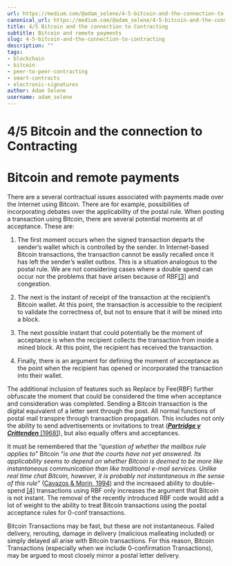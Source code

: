 ```yaml
---
url: https://medium.com/@adam_selene/4-5-bitcoin-and-the-connection-to-contracting-8ba0ad6a4714
canonical_url: https://medium.com/@adam_selene/4-5-bitcoin-and-the-connection-to-contracting-8ba0ad6a4714
title: 4/5 Bitcoin and the connection to Contracting
subtitle: Bitcoin and remote payments
slug: 4-5-bitcoin-and-the-connection-to-contracting
description: ""
tags:
- blockchain
- bitcoin
- peer-to-peer-contracting
- smart-contracts
- electronic-signatures
author: Adam Selene
username: adam_selene
---
```


# 4/5 Bitcoin and the connection to Contracting

# Bitcoin and remote payments

There are a several contractual issues associated with payments made over the Internet using Bitcoin. There are for example, possibilities of incorporating debates over the applicability of the postal rule. When posting a transaction using Bitcoin, there are several potential moments at of acceptance. These are:

1. The first moment occurs when the signed transaction departs the sender’s wallet which is controlled by the sender. In Internet-based Bitcoin transactions, the transaction cannot be easily recalled once it has left the sender’s wallet outbox. This is a situation analogous to the postal rule. We are not considering cases where a double spend can occur nor the problems that have arisen because of RBF[[3]](#_ftn3) and congestion.

2. The next is the instant of receipt of the transaction at the recipient’s Bitcoin wallet. At this point, the transaction is accessible to the recipient to validate the correctness of, but not to ensure that it will be mined into a block.

3. The next possible instant that could potentially be the moment of acceptance is when the recipient collects the transaction from inside a mined block. At this point, the recipient has received the transaction.

4. Finally, there is an argument for defining the moment of acceptance as the point when the recipient has opened or incorporated the transaction into their wallet.

The additional inclusion of features such as Replace by Fee(RBF) further obfuscate the moment that could be considered the time when acceptance and consideration was completed. Sending a Bitcoin transaction is the digital equivalent of a letter sent through the post. All normal functions of postal mail transpire through transaction propagation. This includes not only the ability to send advertisements or invitations to treat ([***Partridge v Crittenden*** [1968]](http://casebrief.me/casebriefs/partridge-v-crittenden/)), but also equally offers and acceptances.

It must be remembered that the “*question of whether the mailbox rule applies to”* Bitcoin “*is one that the courts have not yet answered. Its applicability seems to depend on whether Bitcoin is deemed to be more like instantaneous communication than like traditional e-mail services. Unlike real time chat Bitcoin, however, it is probably not instantaneous in the sense of this rule*” ([Cavazos & Morin, 1994](https://mitpress.mit.edu/books/cyberspace-and-law)) and the increased ability to double-spend [[4]](#_ftn4) transactions using RBF only increases the argument that Bitcoin is not instant. The removal of the recently introduced RBF code would add a lot of weight to the ability to treat Bitcoin transactions using the postal acceptance rules for 0-conf transactions.

Bitcoin Transactions may be fast, but these are not instantaneous. Failed delivery, rerouting, damage in delivery (malicious malleating included) or simply delayed all arise with Bitcoin transactions. For this reason, Bitcoin Transactions (especially when we include 0-confirmation Transactions), may be argued to most closely mirror a postal letter delivery.


